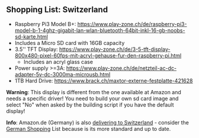 ## Shopping List: Switzerland

* Raspberry Pi3 Model B+: https://www.play-zone.ch/de/raspberry-pi3-model-b-1-4ghz-gigabit-lan-wlan-bluetooth-64bit-inkl-16-gb-noobs-sd-karte.html
* Includes a Micro SD card with 16GB capacity
* 3.5'' TFT Display: https://www.play-zone.ch/de/3-5-tft-display-800x480-pixel-60fps-mit-acryl-gehause-fur-den-raspberry-pi.html
  * Includes an acryl glass case
* Power supply >=3A: https://www.play-zone.ch/de/netzteil-ac-dc-adapter-5v-dc-3000ma-microusb.html
* 1TB Hard Drive: https://www.brack.ch/maxtor-externe-festplatte-421628

**Warning**: This display is different from the one available at Amazon and needs a specific driver! You need to build your own sd card image and select "No" when asked by the building script if you have the default display!

**Info**: Amazon.de (Germany) is also [delivering to Switzerland](https://www.amazon.de/gp/help/customer/display.html?nodeId=1055388) - consider the [German Shopping](shoppinglist_de.md) List because is its more standard and up to date.
